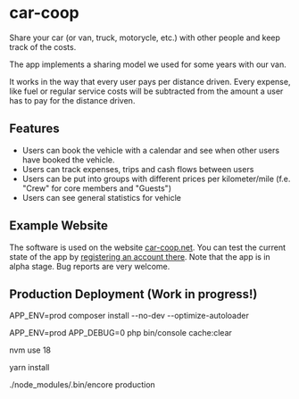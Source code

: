 # car-coop
Share your car (or van, truck, motorycle, etc.) with other people and keep track of the costs.

The app implements a sharing model we used for some years with our van. 

It works in the way that every user pays per distance driven. Every expense, like fuel or regular service costs will be subtracted from the 
amount a user has to pay for the distance driven.

## Features
* Users can book the vehicle with a calendar and see when other users have booked the vehicle.
* Users can track expenses, trips and cash flows between users
* Users can be put into groups with different prices per kilometer/mile (f.e. "Crew" for core members and "Guests")
* Users can see general statistics for vehicle

## Example Website
The software is used on the website [car-coop.net](https://car-coop.net). You can test the current state of the app by [registering an account there](https://car-coop.net/register). Note that the app is in alpha stage. Bug reports are very welcome.

## Production Deployment (Work in progress!)

APP_ENV=prod composer install --no-dev --optimize-autoloader

APP_ENV=prod APP_DEBUG=0 php bin/console cache:clear

nvm use 18

yarn install

./node_modules/.bin/encore production




